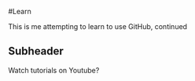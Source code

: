 #Learn

This is me attempting to learn to use GitHub, continued

## Subheader

Watch tutorials on Youtube?
